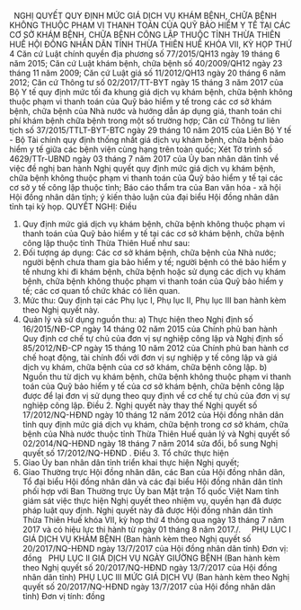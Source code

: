 <jsontable name="bang_0"> </jsontable>
 
NGHỊ QUYẾT
QUY ĐỊNH MỨC GIÁ DỊCH VỤ KHÁM BỆNH, CHỮA BỆNH KHÔNG THUỘC PHẠM
VI THANH TOÁN CỦA QUỸ BẢO HIỂM Y TẾ TẠI CÁC CƠ SỞ KHÁM BỆNH, CHỮA BỆNH CÔNG LẬP
THUỘC TỈNH THỪA THIÊN HUẾ
HỘI ĐỒNG NHÂN DÂN TỈNH THỪA THIÊN HUẾ
KHÓA VII, KỲ HỌP THỨ 4
Căn cứ Luật chính quyền địa
phương số 77/2015/QH13 ngày 19 tháng 6 năm 2015;
Căn cứ Luật khám bệnh, chữa bệnh
số 40/2009/QH12 ngày 23 tháng 11 năm 2009;
Căn cứ Luật giá số
11/2012/QH13 ngày 20 tháng 6 năm 2012;
Căn cứ Thông tư số
02/2017/TT-BYT  ngày 15 tháng 3 năm 2017 của Bộ Y tế quy định mức tối đa khung
giá dịch vụ khám bệnh, chữa bệnh không thuộc phạm vi thanh toán của Quỹ bảo hiểm
y tế trong các cơ sở khám bệnh, chữa bệnh của Nhà nước và hướng dẫn áp dụng
giá, thanh toán chi phí khám bệnh chữa bệnh trong một số trường hợp;
Căn cứ Thông tư liên tịch số
37/2015/TTLT-BYT-BTC  ngày 29 tháng 10 năm 2015 của Liên Bộ Y tế - Bộ Tài chính
quy định thống nhất giá dịch vụ khám bệnh, chữa bệnh bảo hiểm y tế giữa các bệnh
viện cùng hạng trên toàn quốc;
Xét Tờ trình số 4629/TTr-UBND
ngày 03 tháng 7 năm 2017 của Ủy ban nhân dân tỉnh về việc đề nghị ban hành Nghị
quyết quy định mức giá dịch vụ khám bệnh, chữa bệnh không thuộc phạm vi thanh
toán của Quỹ bảo hiểm y tế tại các cơ sở y tế công lập thuộc tỉnh; Báo cáo thẩm
tra của Ban văn hóa - xã hội Hội đồng nhân dân tỉnh; ý kiến thảo luận của đại
biểu Hội đồng nhân dân tỉnh tại kỳ họp.
QUYẾT NGHỊ:
Điều
1. Quy định mức giá dịch vụ khám bệnh, chữa bệnh không thuộc
phạm vi thanh toán của Quỹ bảo hiểm y tế tại các cơ sở khám bệnh, chữa bệnh
công lập thuộc tỉnh Thừa Thiên Huế như sau:
1. Đối tượng áp dụng: 
Các cơ sở khám bệnh, chữa bệnh của Nhà nước; người
bệnh chưa tham gia bảo hiểm y tế; người bệnh có thẻ bảo hiểm y tế nhưng khi đi
khám bệnh, chữa bệnh hoặc sử dụng các dịch vụ khám bệnh, chữa bệnh không thuộc
phạm vi thanh toán của Quỹ bảo hiểm y tế; các cơ quan tổ chức khác có liên
quan.
2. Mức thu: 
Quy định tại các Phụ lục I, Phụ lục II, Phụ lục
III ban hành kèm theo Nghị quyết này.
3. Quản lý và sử dụng nguồn thu: 
a) Thực hiện theo Nghị định số 16/2015/NĐ-CP 
ngày 14 tháng 02 năm 2015 của Chính phủ ban hành Quy định cơ chế tự
chủ của đơn vị sự nghiệp công lập và Nghị định số 85/2012/NĐ-CP  ngày 15 tháng
10 năm 2012 của Chính phủ ban hành cơ chế hoạt động, tài chính đối với đơn vị sự
nghiệp y tế công lập và giá dịch vụ khám, chữa bệnh của cơ sở khám, chữa bệnh
công lập.
b) Nguồn thu từ dịch vụ khám bệnh, chữa bệnh
không thuộc phạm vi thanh toán của Quỹ bảo hiểm y tế của cơ sở khám bệnh, chữa
bệnh công lập được để lại đơn vị sử dụng theo quy định về cơ chế tự chủ của đơn
vị sự nghiệp công lập.
Điều 2. Nghị quyết này thay thế Nghị quyết số 17/2012/NQ-HĐND  ngày
10 tháng 12 năm 2012 của Hội đồng nhân dân tỉnh quy định mức giá dịch vụ khám,
chữa bệnh trong cơ sở khám, chữa bệnh của Nhà nước thuộc tỉnh Thừa Thiên Huế quản
lý và Nghị quyết số 02/2014/NQ-HĐND  ngày 18 tháng 7 năm 2014 sửa đổi, bổ sung
Nghị quyết số 17/2012/NQ-HĐND .
Điều 3. Tổ chức thực hiện
1. Giao Ủy ban nhân
dân tỉnh triển khai thực hiện Nghị quyết;
2. Giao Thường trực Hội
đồng nhân dân, các Ban của Hội đồng nhân dân, Tổ đại biểu
Hội đồng nhân dân và các đại biểu Hội đồng nhân dân tỉnh phối hợp với Ban Thường
trực Ủy ban Mặt trận Tổ quốc Việt Nam tỉnh giám sát việc thực hiện Nghị quyết
theo nhiệm vụ, quyền hạn đã được pháp luật quy định.
Nghị quyết này đã được Hội đồng nhân dân tỉnh Thừa
Thiên Huế khóa VII, kỳ họp thứ 4 thông qua ngày 13 tháng 7 năm 2017 và có hiệu
lực thi hành từ ngày 01 tháng 8 năm 2017./.
 
<jsontable name="bang_1"> </jsontable>
 
PHỤ LỤC I
GIÁ DỊCH VỤ KHÁM BỆNH
(Ban hành kèm theo Nghị quyết số 20/2017/NQ-HĐND ngày 13/7/2017 của Hội đồng
nhân dân tỉnh)
Đơn vị: đồng
<jsontable name="bang_2"> </jsontable>
 
PHỤ LỤC II
GIÁ DỊCH VỤ NGÀY GIƯỜNG BỆNH
(Ban hành kèm theo Nghị quyết số 20/2017/NQ-HĐND ngày 13/7/2017 của Hội đồng
nhân dân tỉnh)
<jsontable name="bang_3"> </jsontable>
PHỤ LỤC III
MỨC GIÁ DỊCH VỤ
(Ban hành kèm theo Nghị quyết số 20/2017/NQ-HĐND ngày 13/7/2017 của Hội đồng
nhân dân tỉnh)
Đơn vị tính: đồng
<jsontable name="bang_4"> </jsontable>